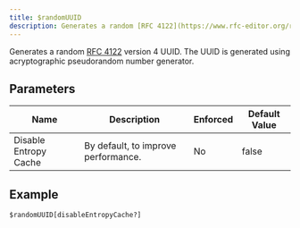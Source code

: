 ```yaml
---
title: $randomUUID
description: Generates a random [RFC 4122](https://www.rfc-editor.org/rfc/rfc4122.txt) version 4 UUID. The UUID is generated using acryptographic pseudorandom number generator.
---
```


Generates a random [RFC 4122](https://www.rfc-editor.org/rfc/rfc4122.txt) version 4 UUID. The UUID is generated using acryptographic pseudorandom number generator.
## Parameters
|         Name          |             Description             | Enforced | Default Value |
|-----------------------|-------------------------------------|----------|---------------|
| Disable Entropy Cache | By default, to improve performance. | No       | false         |
## Example
```eats
$randomUUID[disableEntropyCache?]
```